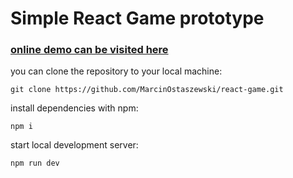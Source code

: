 # Simple React Game prototype

### [online demo can be visited here](https://marcinostaszewski.github.io/react-game/dist/)

you can clone the repository to your local machine:
```shell
git clone https://github.com/MarcinOstaszewski/react-game.git
```

install dependencies with npm:
```shell
npm i
```

start local development server:
```shell
npm run dev
```